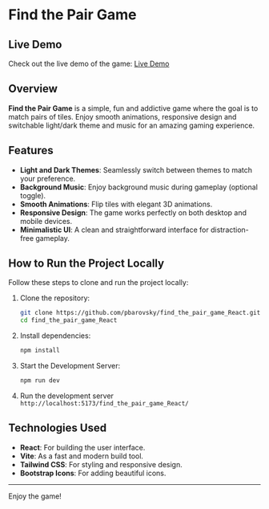 # Find the Pair Game 

## Live Demo

Check out the live demo of the game: [Live Demo](https://pbarovsky.github.io/find_the_pair_game_React/)

## Overview

**Find the Pair Game** is a simple, fun and addictive game where the goal is to match pairs of tiles. Enjoy smooth animations, responsive design and switchable light/dark theme and music for an amazing gaming experience.

## Features

- **Light and Dark Themes**: Seamlessly switch between themes to match your preference.
- **Background Music**: Enjoy background music during gameplay (optional toggle).
- **Smooth Animations**: Flip tiles with elegant 3D animations.
- **Responsive Design**: The game works perfectly on both desktop and mobile devices.
- **Minimalistic UI**: A clean and straightforward interface for distraction-free gameplay.

## How to Run the Project Locally

Follow these steps to clone and run the project locally:

1. Clone the repository:

   ```bash
   git clone https://github.com/pbarovsky/find_the_pair_game_React.git
   cd find_the_pair_game_React
   ```

2. Install dependencies:

   ```bash
   npm install
   ```

3. Start the Development Server:

   ```bash
   npm run dev
   ```

4. Run the development server `http://localhost:5173/find_the_pair_game_React/`

## Technologies Used

- **React**: For building the user interface.
- **Vite**: As a fast and modern build tool.
- **Tailwind CSS**: For styling and responsive design.
- **Bootstrap Icons**: For adding beautiful icons.

---

Enjoy the game!
